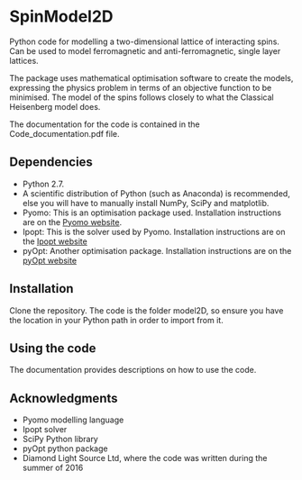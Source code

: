 # SpinModel2D
Python code for modelling a two-dimensional lattice of interacting spins. Can be used to model ferromagnetic and anti-ferromagnetic, single layer lattices.

The package uses mathematical optimisation software to create the models, expressing the physics problem in terms of an objective function to be minimised. The model of the spins follows closely to what the Classical Heisenberg model does.

The documentation for the code is contained in the Code_documentation.pdf file.

## Dependencies
* Python 2.7.
* A scientific distribution of Python (such as Anaconda) is recommended, else you will have to manually install NumPy, SciPy and matplotlib.
* Pyomo: This is an optimisation package used. Installation instructions are on the [Pyomo website](http://www.pyomo.org/installation/).
* Ipopt: This is the solver used by Pyomo. Installation instructions are on the [Ipopt website](http://www.coin-or.org/Ipopt/documentation/node10.html)
* pyOpt: Another optimisation package. Installation instructions are on the [pyOpt website](http://www.pyopt.org/install.html)

## Installation
Clone the repository. The code is the folder model2D, so ensure you have the location in your Python path in order to import from it. 

## Using the code
The documentation provides descriptions on how to use the code.

## Acknowledgments
* Pyomo modelling language
* Ipopt solver
* SciPy Python library
* pyOpt python package
* Diamond Light Source Ltd, where the code was written during the summer of 2016
